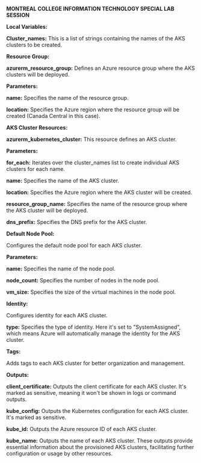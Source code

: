 **MONTREAL COLLEGE INFORMATION TECHNOLOGY SPECIAL LAB SESSION**

**Local Variables:**

**Cluster_names:**
This is a list of strings containing the names of the AKS clusters to be created.

**Resource Group:**

**azurerm_resource_group:** Defines an Azure resource group where the AKS clusters will be deployed.

**Parameters:**

**name:** Specifies the name of the resource group.

**location:** Specifies the Azure region where the resource group will be created (Canada Central in this case).

**AKS Cluster Resources:**

**azurerm_kubernetes_cluster:** This resource defines an AKS cluster.

**Parameters:**

**for_each:** Iterates over the cluster_names list to create individual AKS clusters for each name.

**name:** Specifies the name of the AKS cluster.

**location:** Specifies the Azure region where the AKS cluster will be created.

**resource_group_name:** Specifies the name of the resource group where the AKS cluster will be deployed.

**dns_prefix:** Specifies the DNS prefix for the AKS cluster.

**Default Node Pool:**

Configures the default node pool for each AKS cluster.

**Parameters:**

**name:** Specifies the name of the node pool.

**node_count:** Specifies the number of nodes in the node pool.

**vm_size:** Specifies the size of the virtual machines in the node pool.

**Identity:**

Configures identity for each AKS cluster.

**type:** Specifies the type of identity. Here it's set to "SystemAssigned", which means Azure will automatically manage the identity for the AKS cluster.

**Tags:**

Adds tags to each AKS cluster for better organization and management.

**Outputs:**

**client_certificate:** Outputs the client certificate for each AKS cluster. It's marked as sensitive, meaning it won't be shown in logs or command outputs.

**kube_config:** Outputs the Kubernetes configuration for each AKS cluster. It's marked as sensitive.

**kube_id:** Outputs the Azure resource ID of each AKS cluster.

**kube_name:** Outputs the name of each AKS cluster.
These outputs provide essential information about the provisioned AKS clusters, facilitating further configuration or usage by other resources.
